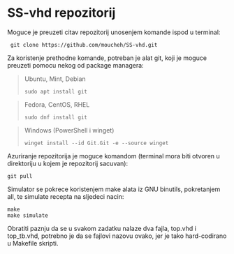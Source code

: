 # SS-vhd repozitorij

Moguce je preuzeti citav repozitorij unosenjem komande ispod u terminal:

     git clone https://github.com/moucheh/SS-vhd.git

Za koristenje prethodne komande, potreban je alat git, koji je moguce preuzeti pomocu nekog od package managera:

>Ubuntu, Mint, Debian
>
>     sudo apt install git
>

>Fedora, CentOS, RHEL
>
>     sudo dnf install git
>

>Windows (PowerShell i winget)
>
>     winget install --id Git.Git -e --source winget
>

Azuriranje repozitorija je moguce komandom (terminal mora biti otvoren u direktoriju u kojem je repozitorij sacuvan):

    git pull

Simulator se pokrece koristenjem make alata iz GNU binutils, pokretanjem all, te simulate recepta na sljedeci nacin:

    make
    make simulate

Obratiti paznju da se u svakom zadatku nalaze dva fajla, top.vhd i top_tb.vhd, potrebno je da se fajlovi nazovu ovako,
jer je tako hard-codirano u Makefile skripti.
